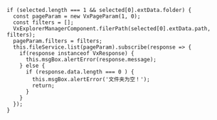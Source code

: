 
    if (selected.length === 1 && selected[0].extData.folder) {
      const pageParam = new VxPageParam(1, 0);
      const filters = [];
      VxExplorerManagerComponent.filerPath(selected[0].extData.path, filters);
      pageParam.filters = filters;
      this.fileService.list(pageParam).subscribe(response => {
        if(response instanceof VxResponse) {
          this.msgBox.alertError(response.message);
        } else {
          if (response.data.length === 0 ) {
            this.msgBox.alertError('文件夹为空！');
            return;
          }
        }
      });
    }
